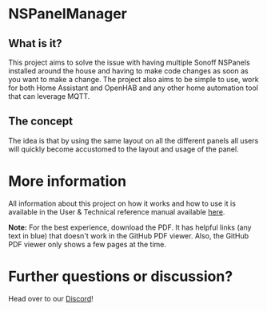 # NSPanelManager
## What is it?
This project aims to solve the issue with having multiple Sonoff NSPanels installed around the house and having to make code changes as soon as you want to make a change. The project also aims to be simple to use, work for both Home Assistant and OpenHAB and any other home automation tool that can leverage MQTT.

## The concept
The idea is that by using the same layout on all the different panels all users will quickly become accustomed to the layout and usage of the panel.

# More information
All information about this project on how it works and how to use it is available in the User & Technical reference manual available [here](docs/tex/manual.pdf).

**Note:** For the best experience, download the PDF. It has helpful links (any text in blue) that doesn't work in the GitHub PDF viewer. Also, the GitHub PDF viewer only shows a few pages at the time.

# Further questions or discussion?
Head over to our [Discord](https://discord.gg/RwXvAH56fE)!
